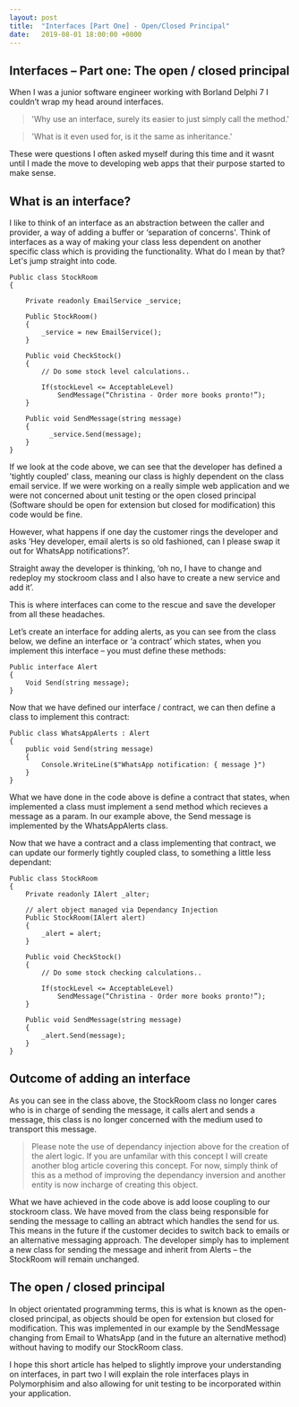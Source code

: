 ```yaml
---
layout: post
title:  "Interfaces [Part One] - Open/Closed Principal"
date:   2019-08-01 18:00:00 +0000
---
```

## Interfaces – Part one:  The open / closed principal

When I was a junior software engineer working with Borland Delphi 7 I couldn’t wrap my head around interfaces.

>'Why use an interface, surely its easier to just simply call the method.'

>'What is it even used for, is it the same as inheritance.'

 These were questions I often asked myself during this time and it wasnt until I made the move to developing web apps that their purpose started to make sense.

## What is an interface?

I like to think of an interface as an abstraction between the caller and provider, a way of adding a buffer or ‘separation of concerns'. Think of interfaces as a way of making your class less dependent on another specific class which is providing the functionality. What do I mean by that? Let's jump straight into code. 

    Public class StockRoom 
    { 

        Private readonly EmailService _service; 

        Public StockRoom() 
        { 
            _service = new EmailService(); 
        }  

        Public void CheckStock() 
        { 
            // Do some stock level calculations.. 
            
            If(stockLevel <= AcceptableLevel) 
                SendMessage(“Christina - Order more books pronto!”); 
        } 

        Public void SendMessage(string message) 
        { 
              _service.Send(message); 
        } 
    } 

If we look at the code above, we can see that the developer has defined a 'tightly coupled' class, meaning our class is highly dependent on the class email service. If we were working on a really simple web application and we were not concerned about unit testing or the open closed principal (Software should be open for extension but closed for modification) this code would be fine. 

However, what happens if one day the customer rings the developer and asks ‘Hey developer, email alerts is so old fashioned, can I please swap it out for WhatsApp notifications?’.  

Straight away the developer is thinking, ‘oh no, I have to change and redeploy my stockroom class and I also have to create a new service and add it’. 

This is where interfaces can come to the rescue and save the developer from all these headaches. 

Let’s create an interface for adding alerts, as you can see from the class below, we define an interface or ‘a contract’ which states, when you implement this interface – you must define these methods: 

    Public interface Alert 
    { 
        Void Send(string message); 
    } 

Now that we have defined our interface / contract, we can then define a class to implement this contract:

    Public class WhatsAppAlerts : Alert 
    { 
        public void Send(string message) 
        { 
            Console.WriteLine($"WhatsApp notification: { message }") 
        } 
    } 

What we have done in the code above is define a contract that states, when implemented a class must implement a send method which recieves a message as a param. In our example above, the Send message is implemented by the WhatsAppAlerts class.

Now that we have a contract and a class implementing that contract, we can update our formerly tightly coupled class, to something a little less dependant: 

    Public class StockRoom 
    { 
        Private readonly IAlert _alter; 

        // alert object managed via Dependancy Injection
        Public StockRoom(IAlert alert) 
        { 
            _alert = alert;               
        }  

        Public void CheckStock() 
        { 
            // Do some stock checking calculations.. 

            If(stockLevel <= AcceptableLevel) 
                SendMessage(“Christina - Order more books pronto!”); 
        } 

        Public void SendMessage(string message) 
        { 
            _alert.Send(message); 
        } 
    } 

## Outcome of adding an interface

As you can see in the class above, the StockRoom class no longer cares who is in charge of sending the message, it calls alert and sends a message, this class is no longer concerned with the medium used to transport this message.

> Please note the use of dependancy injection above for the creation of the alert logic. If you are unfamilar with this concept I will create another blog article covering this concept. For now, simply think of this as a method of improving the dependancy inversion and another entity is now incharge of creating this object.

What we have achieved in the code above is add loose coupling to our stockroom class. We have moved from the class being responsible for sending the message to calling an abtract which handles the send for us. This means in the future if the customer decides to switch back to emails or an alternative messaging approach. The developer simply has to implement a new class for sending the message and inherit from Alerts – the StockRoom will remain unchanged. 

## The open / closed principal

In object orientated programming terms, this is what is known as the open-closed principal, as objects should be open for extension but closed for modification. This was implemented in our example by the SendMessage changing from Email to WhatsApp (and in the future an alternative method) without having to modify our StockRoom class.

I hope this short article has helped to slightly improve your understanding on interfaces, in part two I will explain the role interfaces plays in Polymorphisim and also allowing for unit testing to be incorporated within your application.